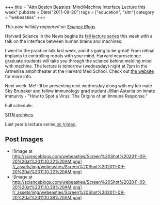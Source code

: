 +++
title = "Attn Boston Beasties: Mind/Machine Interface Lecture this week"
pubdate = Date("2011-09-20")
tags = ["education", "sitn"]
category = "webeasties"
+++

_This post initially appeared on [Science Blogs](http://scienceblogs.com/webeasties)_

Harvard Science in the News begins its [fall lecture series](https://sitn.hms.harvard.edu/sitn-seminars/) this week with a talk on the interface between human brains and machines:

I went to the practice talk last week, and it's going to be great! From retinal implants to controlling robots with your mind, Harvard neuroscience graduate students will take you through the science behind melding mind with machine. The lecture is tomorrow (wednesday) night at 7pm in the Armenise amphitheater at the Harvard Med School. Check out [the website](https://sitn.hms.harvard.edu/sitn-seminars/) for more info.

Next week: Me! I'll be presenting next wednesday along with my lab mate Sky Brubaker and fellow immunology grad student Jillian Astarita on innate immunity - "How to Spot a Virus: The Origins of an Immune Response."

Full schedule:

[SITN archives](https://sitn.hms.harvard.edu/sitnflash_wp/seminar-archive-2011/).

Last year's lecture series[ on Vimeo](http://vimeo.com/sitn/videos).

      
  

 ## Post Images

- ![Image at http://scienceblogs.com/webeasties/Screen%20Shot%202011-09-20%20at%2011.10.22%20AM.png](/_assets/img/webeasties/Screen%20Shot%202011-09-20%20at%2011.10.22%20AM.png)
- ![Image at http://scienceblogs.com/webeasties/Screen%20Shot%202011-09-20%20at%2011.10.38%20AM.png](/_assets/img/webeasties/Screen%20Shot%202011-09-20%20at%2011.10.38%20AM.png)

